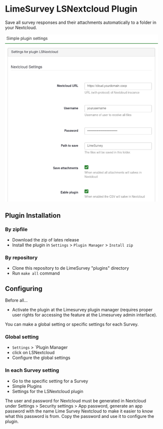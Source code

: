 # LimeSurvey LSNextcloud Plugin

Save all survey responses and their attachments automatically to a folder in your Nextcloud.

<img src="docs/images/screenshot.png" />

## Plugin Installation

### By zipfile

- Download the zip of lates release
- Install the plugin in `Settings` > `Plugin Manager` > `Install zip`

### By repository

- Clone this repository to de LimeSurvey "plugins" directory
- Run `make all` command

## Configuring

Before all...

- Activate the plugin at the Limesurvey plugin manager (requires proper user rights for accessing the feature at the Limesurvey admin interface).

You can make a global setting or specific settings for each Survey.

### Global setting
- `Settings` > `Plugin Manager
- click on LSNextcloud
- Configure the global settings

### In each Survey setting
- Go to the specific setting for a Survey
- Simple Plugins
- Settings for the LSNextcloud plugin 

The user and password for Nextcloud must be generated in Nextcloud under Settings > Security settings > App password, generate an app password with the name Lime Survey Nextcloud to make it easier to know what this password is from. Copy the password and use it to configure the plugin.